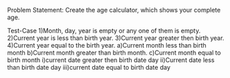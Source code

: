 Problem Statement:
Create the age calculator, which shows your complete age.

Test-Case
1)Month, day, year is empty or any one of them is empty.
2)Current year is less than birth year.
3)Current year greater then birth year.
4)Current year equal to the birth year.
	a)Current month less than birth month 
	b)Current month greater than birth month.
	c)Current month equal to birth month
		i)current date greater then birth date day
		ii)Current date less than birth date day
		iii)current date equal to birth date day
		
